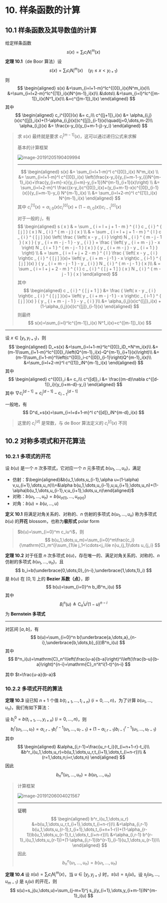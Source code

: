 # 10. 样条函数的计算

## 10.1 样条函数及其导数值的计算

给定样条函数
$$
s(x)=\sum_{i}c_iN^m_i(x)
$$
**定理 10.1**（de Boor 算法）设
$$
s(x)=\sum_ic_iN^m_i(x)\quad(y_l\le x<y_{l+1})
$$
则
$$
\begin{aligned}
s(x)
&=\sum_{i=l+1-m}^lc^{[0]}_i(x)N^m_i(x)\\
&=\sum_{i=l+2-m}^lc^{[1]}_i(x)N^{m-1}_i(x)\\
&\dots\\
&=\sum_{i=l}^lc^{[m-1]}_i(x)N^1_i(x)\\
&=c^{[m-1]}_l(x)
\end{aligned}
$$
其中
$$
\begin{aligned}
c_i^{[0]}(x) &= c_i\\
c^{[j+1]}_i(x) &= \alpha_{i,j}(x)c^{[j]}_i(x)+(1-\alpha_{i,j}(x))c^{[j]}_{i-1}(x)\quad(j=0,\dots,m-2)\\
\alpha_{i,j}(x) &= \frac{x-y_i}{y_{i+m-1-j}-y_i}
\end{aligned}
$$

> 求 $s(x)$ 最终就是要求 $c^{[m-1]}_l(x)$，这可以通过递归公式来求解
>
> 基本的计算框架
>
> ![image-20191205190409994](assets/image-20191205190409994.jpg)
>
> ---
>
> 
> $$
> \begin{aligned}
> s(x)
> &= \sum_{i=l+1-m}^l c^{[0]}_i(x) N^m_i(x) \\
> &= \sum_{i=l+1-m}^l c^{[0]}_i(x) \left(\frac{x-y_i}{y_{i+m-1-y_i}}N^{m-1}_i(x)+\frac{y_{i+m}-x}{y_{i+m}-y_{i+1}}N^{m-1}_{i+1}(x)\right) \\
> &= \sum_{i=l+2-m}^l \frac{(x-y_i)c^{[0]}_i(x)+(y_{i+m-1}-x)c^{[0]}_{i-1}(x)}{y_{i+m-1}-y_i} N^{m-1}_i(x) \\
> &= \sum_{i=l+2-m}^l c^{[1]}_i(x) N^{m-1}_i(x)
> \end{aligned}
> $$
> 其中 $c^{[1]}_{i}(x)=\alpha_{i,0}(x)c^{[0]}_i(x) + (1-\alpha_{i,0}(x))c^{[0]}_{i-1}(x)$ 
>
> 对于一般的 $j$，有
> $$
> \begin{aligned}
> s ( x )
> & = \sum _ { i = l + j + 1 - m } ^ { l } c _ { i } ^ { [ j ] } ( x ) N _ { i } ^ { m - j } ( x ) \\
> & = \sum _ { i = l + j + 1 - m } ^ { l } c _ { i } ^ { [ j ] }(x) \left( \frac { \left( x - y _ { i } \right) N _ { i } ^ { m - j - 1 } ( x ) } { y _ { i + m - j - 1 } - y _ { i } } + \frac { \left( y _ { i + m - j } - x \right) N _ { i + 1 } ^ { m - j - 1 } ( x ) } { y _ { i + m - j } - y _ { i + 1 } } \right) \\
> & = \sum _ { i = l + j + 2 - m } ^ { l }  \frac { \left( x - y _ { i } \right)c _ { i } ^ { [ j ] }(x)+ \left( y _ { i + m - j -1 } - x \right)c _ { i-1 } ^ { [ j ] }(x) } { y _ { i + m - j - 1 } - y _ { i } } N _ { i } ^ { m - j - 1 } ( x )\\
> & = \sum _ { i = l + j + 2 - m } ^ { l } c _ { i } ^ { [ j + 1 ] } ( x ) N _ { i } ^ { m - j - 1 } ( x )
> \end{aligned}
> $$
> 其中
> $$
> \begin{aligned}
> c _ { i } ^ { [ j + 1 ] }
> &= \frac { \left( x - y _ { i } \right)c _ { i } ^ { [ j ] }(x)+ \left( y _ { i + m - j -1 } - x \right)c _ { i-1 } ^ { [ j ] }(x) } { y _ { i + m - j - 1 } - y _ { i } }\\
> &= \alpha_{i,j}(x)c^{[j]}_i(x) + (1-\alpha_{i,j}(x))c^{[j]}_{i-1}(x)
> \end{aligned}
> $$
> 则最终
> $$
> s(x)=\sum_{i=l}^lc^{[m-1]}_i(x) N^1_i(x)=c^{[m-1]}_l(x)
> $$

---

设 $x\in [y_l,y_{l+1})$，则
$$
\begin{aligned}
D_+s(x)
&=\sum_{i=l+1-m}^lc^{[0]}_iD_+N^m_i(x)\\
&=(m-1)\sum_{l+1-m}^lc^{[0]}_i\left(Q^{m-1}_i(x)-Q^{m-1}_{i+1}(x)\right)\\
&=(m-1)\sum_{l+1-m}^l\left(c^{[0]}_i-c^{[0]}_{i-1}\right)Q^{m-1}_i(x)\\
&=\sum_{i=l+2-m}^l c^{[1]}_iN^{m-1}_i(x)
\end{aligned}
$$
其中
$$
\begin{aligned}
c^{[0]}_i &= c_i\\
c^{[d]}_i &= \frac{(m-d)\nabla c^{[d-1]}_i}{y_{i+m-d}-y_i}
\end{aligned}
$$
其中 $\nabla c^{[d-1]}_i=c^{[d-1]}_i-c^{[d-1]}_{i-1}$ 

一般地，有
$$
D^d_+s(x)=\sum_{i=l+d+1-m}^l c^{[d]}_iN^{m-d}_i(x)
$$

> 这里的 $c^{[d]}_i$ 是常数，与 de Boor 算法定义的 $c^{[j]}_i(x)$ 不同

## 10.2 对称多项式和开花算法

### 10.2.1 多项式的开花

 设 $b(u)$ 是一个 $n$ 次多项式，它对应一个 $n$ 元多项式 $b(u_1,\dots,u_n)$，满足

- 仿射：$\begin{aligned}&b(u_1,\dots,u_{i-1},\alpha u+(1-\alpha) v,u_{i+1},\dots,u_n)\\=&\alpha b(u_1,\dots,u_{i-1},u,u_{i+1},\dots,u_n)+(1-\alpha)b(u_1,\dots,u_{i-1},v,u_{i+1},\dots,u_n)\end{aligned}$
- 对称：$b(u_1,\dots,u_n)=b(u_{\sigma(1)},\dots,u_{\sigma(n)})$ 
- 对角：$b(u)=b(u,\dots,u)$ 

**定义 10.1** 将满足对角关系的、对称的、$n$ 仿射的多项式 $b(u_1,\dots,u_n)$ 称为多项式 $b(u)$ 的**开花** blossom，也称为**极形式** polar form

> $b(u)=\sum_{i=0}^m c_iu^i$，则
> $$
> b(u_1,\dots,u_m)=\sum_{i=0}^m\frac{c_i}{\mathrm{C}_m^i}\sum_{1\le j_1<\cdots<j_i\le n}u_{j_1}\dots u_{j_i}
> $$

**定理 10.2** 对于任意 $n$ 次多项式 $b(u)$，存在唯一的、满足对角关系的、对称的、$n$ 仿射的多项式 $b(u_1,\dots,u_n)$，且
$$
b_i=b(\underbrace{0,\dots,0}_{n-i},\underbrace{1,\dots,1}_i)
$$
是 $b(u)$ 在 $[0,1]$ 上的 **Bezier 系数（点）**，即
$$
b(u)=\sum_{i=0}^n b_iB^n_i(u)
$$
其中
$$
B^n_i(u)\triangleq \mathrm{C}_n^iu^i(1-u)^{n-i}
$$
为 **Bernstein 多项式** 

---

对区间 $[a,b]$，有
$$
b(u)=\sum_{i=0}^n b(\underbrace{a,\dots,a}_{n-i},\underbrace{b,\dots,b}_{i})B^n_i(u)
$$
其中
$$
B^n_i(u)=\mathrm{C}_n^i\left(\frac{u-a}{b-a}\right)^i\left(\frac{b-u}{b-a}\right)^{n-i}=\mathrm{C}_n^it^i(1-t)^{n-i}
$$

其中 $t=\frac{u-a}{b-a}$ 

### 10.2.2 多项式开花的算法

**定理 10.3** 设已知 $n+1$ 个值 $b(t_{i+1},\dots,t_{i+n})\ (i=0,\dots,n)$，为了计算 $b(u_1,\dots,u_n)$，我们有如下算法：

设 $b^0_i=b(t_{i+1},\dots,y_{i+n})\ (i=0,\dots,n)$，则
$$
b^r_i(u_1,\dots,u_r)=\alpha_{i,r-1}b^{r-1}_i(u_1,\dots,u_{r-1})+(1-\alpha_{i,r-1})b^{r-1}_{i-1}(u_1,\dots,u_{r-1})
$$
其中
$$
\begin{aligned}
&\alpha_{i,r-1}=\frac{u_r-t_i}{t_{i+n+1-r}-t_i}\\
&b^r_i(u_1,\dots,u_r)=b(u_1,\dots,u_r,t_{i+1},\dots,t_{i+n-r})\\
&(r=1,\dots,n;i=r,\dots,n)
\end{aligned}
$$
因此
$$
b^n_n(u_1,\dots,u_n)=b(u_1,\dots,u_n)
$$

> 计算框架
>
> ![image-20191206004021567](assets/image-20191206004021567.jpg)
>
> ---
>
> **证明** 
> $$
> \begin{aligned}
> b^r_i(u_1,\dots,u_r)
> &=b(u_1,\dots,u_r,t_{i+1},\dots,t_{i+n-r})\\
> &=\alpha_{i,r-1} b(u_1,\dots,u_{r-1},t_{i+1},\dots,t_{i+n+1-r})+(1-\alpha_{r-1})b(u_1,\dots,u_{r-1},t_i,\dots,t_{i+n-r})\\
> &=\alpha_{i,r-1} b^{r-1}_i(u_1,\dots,u_{r-1})+(1-\alpha_{i,r-1})b^{r-1}_{i-1}(u_1,\dots,u_{r-1})\\
> \end{aligned}
> $$
> 因此
> $$
> b^n_n(u_1,\dots,u_n)=b(u_1,\dots,u_n)
> $$

**定理 10.4** 设 $s(u)=\sum_i c_iN^m_i(x)$，当 $u\in[y_j,y_{j+1})$ 时，$s(u)=s_j(u)$。设 $s_j(u_1,\dots,u_{m-1})$ 是 $s_j(u)$ 的开花，则
$$
s(u)=s_j(u,\dots,u)=\sum_{j-m+1}^j s_j(y_{i+1},\dots,y_{i+m-1})N^{m-1}_i(u)
$$
